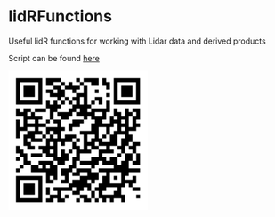 # lidRFunctions
Useful lidR functions for working with Lidar data and derived products

Script can be found [here](https://github.com/Brent-Murray/lidRFunctions/blob/main/scripts/lidRFunctions.R)

<img src="https://github.com/Brent-Murray/lidRFunctions/blob/main/images/qr-code.png" width="250" height="250">
